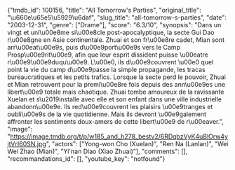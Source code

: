 {"tmdb_id": 100156, "title": "All Tomorrow's Parties", "original_title": "\u660e\u65e5\u5929\u6daf", "slug_title": "all-tomorrow-s-parties", "date": "2003-12-31", "genre": ["Drame"], "score": "6.3/10", "synopsis": "Dans un vingt et uni\u00e8me si\u00e8cle post-apocalyptique, la secte Gui Dao r\u00e8gne en Asie continentale. Zhuai et son fr\u00e8re cadet, Mian sont arr\u00eat\u00e9s, puis d\u00e9port\u00e9s vers le Camp Prosp\u00e9rit\u00e9, afin que leur esprit dissident puisse \u00eatre r\u00e9\u00e9duqu\u00e9. L\u00e0, ils d\u00e9couvrent \u00e0 quel point la vie du camp d\u00e9passe la simple propagande, les tracas bureaucratiques et les petits trafics. Lorsque la secte perd le pouvoir, Zhuai et Mian retrouvent pour la premi\u00e8re fois depuis des ann\u00e9es une libert\u00e9 totale mais chaotique. Zhuai tombe amoureux de la ravissante Xuelan et s\u2019installe avec elle et son enfant dans une ville industrielle abandonn\u00e9e. Ils red\u00e9couvrent les plaisirs \u00e9tranges et oubli\u00e9s de la vie quotidienne. Mais ils devront \u00e9galement affronter les sentiments doux-amers de cette libert\u00e9 de r\u00eaver.", "image": "https://image.tmdb.org/t/p/w185_and_h278_bestv2/6RDqbzVyK4uBlOrw4yjtVrI60SN.jpg", "actors": ["Yong-won Cho (Xuelan)", "Ren Na (Lanlan)", "Wei Wei Zhao (Mian)", "Yi'nan Diao (Xiao Zhuai)"], "comments": [], "recommandations_id": [], "youtube_key": "notfound"}